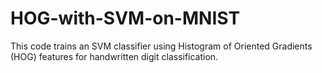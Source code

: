 # HOG-with-SVM-on-MNIST
This code trains an SVM classifier using Histogram of Oriented Gradients (HOG) features for handwritten digit classification.
